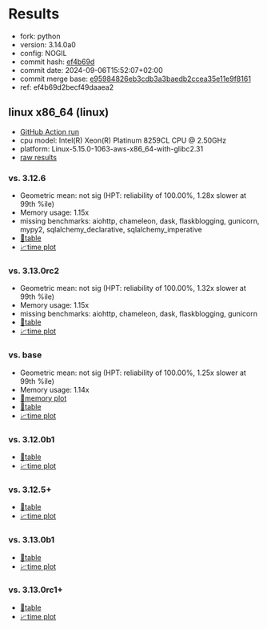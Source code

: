 # Results

- fork: python
- version: 3.14.0a0
- config: NOGIL
- commit hash: [ef4b69d](https://github.com/python/cpython/commit/ef4b69d)
- commit date: 2024-09-06T15:52:07+02:00
- commit merge base: [e95984826eb3cdb3a3baedb2ccea35e11e9f8161](https://github.com/python/cpython/commit/e95984826eb3cdb3a3baedb2ccea35e11e9f8161)
- ref: ef4b69d2becf49daaea2

## linux x86_64 (linux)

- [GitHub Action run](https://github.com/facebookexperimental/free-threading-benchmarking/actions/runs/10740958612)
- cpu model: Intel(R) Xeon(R) Platinum 8259CL CPU @ 2.50GHz
- platform: Linux-5.15.0-1063-aws-x86_64-with-glibc2.31
- [raw results](bm-20240906-linux-x86_64-python-ef4b69d2becf49daaea2-3.14.0a0-ef4b69d.json)

### vs. 3.12.6

- Geometric mean: not sig (HPT: reliability of 100.00%, 1.28x slower at 99th %ile)
- Memory usage: 1.15x
- missing benchmarks: aiohttp, chameleon, dask, flaskblogging, gunicorn, mypy2, sqlalchemy_declarative, sqlalchemy_imperative
- [📄table](bm-20240906-linux-x86_64-python-ef4b69d2becf49daaea2-3.14.0a0-ef4b69d-vs-3.12.6.md)
- [📈time plot](bm-20240906-linux-x86_64-python-ef4b69d2becf49daaea2-3.14.0a0-ef4b69d-vs-3.12.6.svg)

### vs. 3.13.0rc2

- Geometric mean: not sig (HPT: reliability of 100.00%, 1.32x slower at 99th %ile)
- Memory usage: 1.15x
- missing benchmarks: aiohttp, chameleon, dask, flaskblogging, gunicorn
- [📄table](bm-20240906-linux-x86_64-python-ef4b69d2becf49daaea2-3.14.0a0-ef4b69d-vs-3.13.0rc2.md)
- [📈time plot](bm-20240906-linux-x86_64-python-ef4b69d2becf49daaea2-3.14.0a0-ef4b69d-vs-3.13.0rc2.svg)

### vs. base

- Geometric mean: not sig (HPT: reliability of 100.00%, 1.25x slower at 99th %ile)
- Memory usage: 1.14x
- [🧠memory plot](bm-20240906-linux-x86_64-python-ef4b69d2becf49daaea2-3.14.0a0-ef4b69d-vs-base-mem.svg)
- [📄table](bm-20240906-linux-x86_64-python-ef4b69d2becf49daaea2-3.14.0a0-ef4b69d-vs-base.md)
- [📈time plot](bm-20240906-linux-x86_64-python-ef4b69d2becf49daaea2-3.14.0a0-ef4b69d-vs-base.svg)

### vs. 3.12.0b1

- [📄table](bm-20240906-linux-x86_64-python-ef4b69d2becf49daaea2-3.14.0a0-ef4b69d-vs-3.12.0b1.md)
- [📈time plot](bm-20240906-linux-x86_64-python-ef4b69d2becf49daaea2-3.14.0a0-ef4b69d-vs-3.12.0b1.svg)

### vs. 3.12.5+

- [📄table](bm-20240906-linux-x86_64-python-ef4b69d2becf49daaea2-3.14.0a0-ef4b69d-vs-3.12.5%2B.md)
- [📈time plot](bm-20240906-linux-x86_64-python-ef4b69d2becf49daaea2-3.14.0a0-ef4b69d-vs-3.12.5%2B.svg)

### vs. 3.13.0b1

- [📄table](bm-20240906-linux-x86_64-python-ef4b69d2becf49daaea2-3.14.0a0-ef4b69d-vs-3.13.0b1.md)
- [📈time plot](bm-20240906-linux-x86_64-python-ef4b69d2becf49daaea2-3.14.0a0-ef4b69d-vs-3.13.0b1.svg)

### vs. 3.13.0rc1+

- [📄table](bm-20240906-linux-x86_64-python-ef4b69d2becf49daaea2-3.14.0a0-ef4b69d-vs-3.13.0rc1%2B.md)
- [📈time plot](bm-20240906-linux-x86_64-python-ef4b69d2becf49daaea2-3.14.0a0-ef4b69d-vs-3.13.0rc1%2B.svg)

